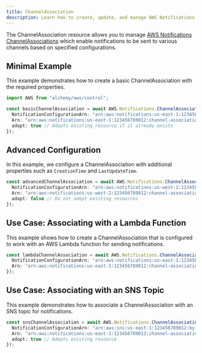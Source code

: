 ```yaml
---
title: ChannelAssociation
description: Learn how to create, update, and manage AWS Notifications ChannelAssociations using Alchemy Cloud Control.
---
```


The ChannelAssociation resource allows you to manage [AWS Notifications ChannelAssociations](https://docs.aws.amazon.com/notifications/latest/userguide/) which enable notifications to be sent to various channels based on specified configurations.

## Minimal Example

This example demonstrates how to create a basic ChannelAssociation with the required properties.

```ts
import AWS from "alchemy/aws/control";

const basicChannelAssociation = await AWS.Notifications.ChannelAssociation("basicChannelAssociation", {
  NotificationConfigurationArn: "arn:aws:notifications:us-east-1:123456789012:notification-configuration/example",
  Arn: "arn:aws:notifications:us-east-1:123456789012:channel-association/example",
  adopt: true // Adopts existing resource if it already exists
});
```

## Advanced Configuration

In this example, we configure a ChannelAssociation with additional properties such as `CreationTime` and `LastUpdateTime`.

```ts
const advancedChannelAssociation = await AWS.Notifications.ChannelAssociation("advancedChannelAssociation", {
  NotificationConfigurationArn: "arn:aws:notifications:us-west-2:123456789012:notification-configuration/example-advanced",
  Arn: "arn:aws:notifications:us-west-2:123456789012:channel-association/example-advanced",
  adopt: false // Do not adopt existing resources
});
```

## Use Case: Associating with a Lambda Function

This example shows how to create a ChannelAssociation that is configured to work with an AWS Lambda function for sending notifications.

```ts
const lambdaChannelAssociation = await AWS.Notifications.ChannelAssociation("lambdaChannelAssociation", {
  NotificationConfigurationArn: "arn:aws:notifications:us-east-1:123456789012:notification-configuration/lambda-function",
  Arn: "arn:aws:notifications:us-east-1:123456789012:channel-association/lambda-function",
});
```

## Use Case: Associating with an SNS Topic

This example demonstrates how to associate a ChannelAssociation with an SNS topic for notifications.

```ts
const snsChannelAssociation = await AWS.Notifications.ChannelAssociation("snsChannelAssociation", {
  NotificationConfigurationArn: "arn:aws:sns:us-east-1:123456789012:my-sns-topic",
  Arn: "arn:aws:notifications:us-east-1:123456789012:channel-association/sns-topic",
  adopt: true // Adopts existing resource
});
```